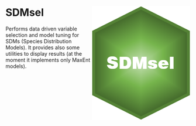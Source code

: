 # SDMsel <img src="vignettes/figures/logo.png" align="right" />

Performs data driven variable selection and model tuning for SDMs (Species Distribution Models). It provides also some utilities to display results (at the moment it implements only MaxEnt models).
